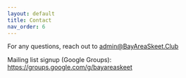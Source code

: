 ```yaml
---
layout: default
title: Contact
nav_order: 6
---
```


For any questions, reach out to <a href="mailto:admin@BayAreaSkeet.Club">admin@BayAreaSkeet.Club</a>

Mailing list signup (Google Groups): <a href="https://groups.google.com/g/bayareaskeet">https://groups.google.com/g/bayareaskeet</a>
